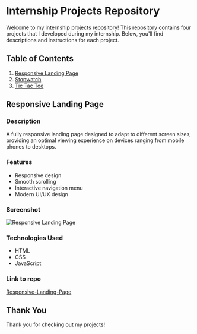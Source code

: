# Internship Projects Repository

Welcome to my internship projects repository! This repository contains four projects that I developed during my internship. Below, you'll find descriptions and instructions for each project.

## Table of Contents
1. [Responsive Landing Page](#responsive-landing-page)
2. [Stopwatch](#stopwatch)
3. [Tic Tac Toe](#tic-tac-toe)

## Responsive Landing Page

### Description
A fully responsive landing page designed to adapt to different screen sizes, providing an optimal viewing experience on devices ranging from mobile phones to desktops.

### Features
- Responsive design
- Smooth scrolling
- Interactive navigation menu
- Modern UI/UX design

### Screenshot
![Responsive Landing Page](assets/images/Navbar.png)

### Technologies Used
- HTML
- CSS
- JavaScript



### Link to repo
[Responsive-Landing-Page](https://github.com/aksaxena03/Prasunet_WD_01/tree/6151f71f6f9ec7f21c22984186a7f69f205ea557/NavBar)



## Thank You
Thank you for checking out my projects!

